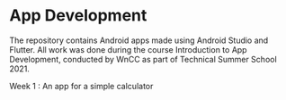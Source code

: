 # App Development
The repository contains Android apps made using Android Studio and Flutter. All work was done during the course Introduction to App Development, conducted by WnCC as part of Technical Summer School 2021.

Week 1 : An app for a simple calculator

